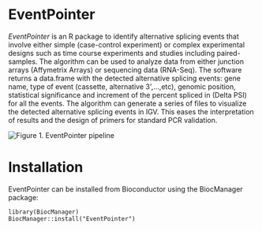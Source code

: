 # EventPointer
*EventPointer* is an R package to identify alternative splicing events 
		that involve either simple (case-control experiment) or complex experimental designs 
		such as time course experiments and studies including paired-samples. The algorithm can
		be used to analyze data from either junction arrays (Affymetrix Arrays) or sequencing data (RNA-Seq). 
		The software returns a data.frame with the detected alternative splicing 
		events: gene name, type of event (cassette, alternative 3',...,etc), genomic 
		position, statistical significance and increment of the percent spliced in (Delta PSI) for all 
		the events.
		The algorithm can generate a series of files to visualize the detected alternative 
		splicing events in IGV. This eases the interpretation of results and the design 
		of primers for standard PCR validation.

![**Figure 1.** EventPointer pipeline ](https://github.com/jpromeror/EventPointer/blob/master/vignettes/Figure1.png)

# Installation
EventPointer can be installed from Bioconductor using the BiocManager package:

```{r, eval=FALSE}
library(BiocManager)
BiocManager::install("EventPointer")
```